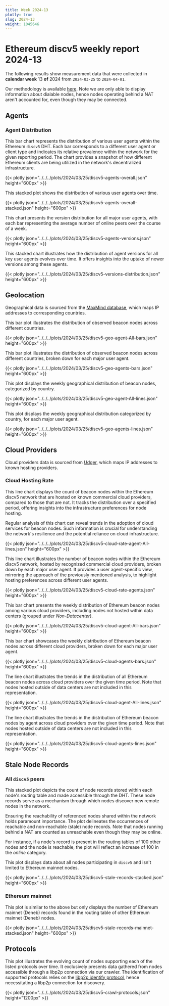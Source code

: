 ```yaml
---
title: Week 2024-13
plotly: true
slug: 2024-13
weight: 1045646
---
```


# Ethereum discv5 weekly report 2024-13

The following results show measurement data that were collected in **calendar week** 13 **of** 2024 from `2024-03-25` to `2024-04-01`.

Our methodology is available [here](../methodology). Note we are only able to display information about dialable nodes, hence nodes operating behind a NAT aren't accounted for, even though they may be connected.

## Agents

### Agent Distribution

This bar chart represents the distribution of various user agents within the Ethereum `discv5` DHT. Each bar corresponds to a different user agent or client type and indicates its relative prevalence within the network for the given reporting period. The chart provides a snapshot of how different Ethereum clients are being utilized in the network's decentralized infrastructure.

{{< plotly json="../../../plots/2024/03/25/discv5-agents-overall.json" height="600px" >}}

This stacked plot shows the distribution of various user agents over time.

{{< plotly json="../../../plots/2024/03/25/discv5-agents-overall-stacked.json" height="600px" >}}

This chart presents the version distribution for all major user agents, with each bar representing the average number of online peers over the course of a week.

{{< plotly json="../../../plots/2024/03/25/discv5-agents-versions.json" height="600px" >}}

This stacked chart illustrates how the distribution of agent versions for all key user agents evolves over time. It offers insights into the uptake of newer versions among these agents.

{{< plotly json="../../../plots/2024/03/25/discv5-versions-distribution.json" height="600px" >}}

## Geolocation

Geographical data is sourced from the [MaxMind database](https://www.maxmind.com), which maps IP addresses to corresponding countries.

This bar plot illustrates the distribution of observed beacon nodes across different countries.

{{< plotly json="../../../plots/2024/03/25/discv5-geo-agent-All-bars.json" height="600px" >}}

This bar plot illustrates the distribution of observed beacon nodes across different countries, broken down for each major user agent. 

{{< plotly json="../../../plots/2024/03/25/discv5-geo-agents-bars.json" height="600px" >}}

This plot displays the weekly geographical distribution of beacon nodes, categorized by country.

{{< plotly json="../../../plots/2024/03/25/discv5-geo-agent-All-lines.json" height="600px" >}}

This plot displays the weekly geographical distribution categorized by country, for each major user agent.

{{< plotly json="../../../plots/2024/03/25/discv5-geo-agents-lines.json" height="600px" >}}

## Cloud Providers

Cloud providers data is sourced from [Udger](https://udger.com/resources/datacenter-list), which maps IP addresses to known hosting providers.

### Cloud Hosting Rate

This line chart displays the count of beacon nodes within the Ethereum discv5 network that are hosted on known commercial cloud providers, compared to those that are not. It tracks the distribution over a specified period, offering insights into the infrastructure preferences for node hosting.

Regular analysis of this chart can reveal trends in the adoption of cloud services for beacon nodes. Such information is crucial for understanding the network's resilience and the potential reliance on cloud infrastructure.

{{< plotly json="../../../plots/2024/03/25/discv5-cloud-rate-agent-All-lines.json" height="600px" >}}

This line chart illustrates the number of beacon nodes within the Ethereum discv5 network, hosted by recognized commercial cloud providers, broken down by each major user agent. It provides a user agent-specific view, mirroring the approach of the previously mentioned analysis, to highlight hosting preferences across different user agents.

{{< plotly json="../../../plots/2024/03/25/discv5-cloud-rate-agents.json" height="600px" >}}

This bar chart presents the weekly distribution of Ethereum beacon nodes among various cloud providers, including nodes not hosted within data centers (grouped under _Non-Datacenter_).

{{< plotly json="../../../plots/2024/03/25/discv5-cloud-agent-All-bars.json" height="600px" >}}

This bar chart showcases the weekly distribution of Ethereum beacon nodes across different cloud providers, broken down for each major user agent.

{{< plotly json="../../../plots/2024/03/25/discv5-cloud-agents-bars.json" height="600px" >}}

The line chart illustrates the trends in the distribution of all Ethereum beacon nodes across cloud providers over the given time period. Note that nodes hosted outside of data centers are not included in this representation.

{{< plotly json="../../../plots/2024/03/25/discv5-cloud-agent-All-lines.json" height="600px" >}}

The line chart illustrates the trends in the distribution of Ethereum beacon nodes by agent across cloud providers over the given time period. Note that nodes hosted outside of data centers are not included in this representation.

{{< plotly json="../../../plots/2024/03/25/discv5-cloud-agents-lines.json" height="600px" >}}

## Stale Node Records

### All `discv5` peers

This stacked plot depicts the count of node records stored within each node's routing table and made accessible through the DHT. These node records serve as a mechanism through which nodes discover new remote nodes in the network.

Ensuring the reachability of referenced nodes shared within the network holds paramount importance. The plot delineates the occurrences of reachable and non-reachable (stale) node records. Note that nodes running behind a NAT are counted as unreachable even though they may be online.

For instance, if a node's record is present in the routing tables of 100 other nodes and the node is reachable, the plot will reflect an increase of 100 in the _online_ category.

This plot displays data about all nodes participating in `discv5` and isn't limited to Ethereum mainnet nodes.

{{< plotly json="../../../plots/2024/03/25/discv5-stale-records-stacked.json" height="600px" >}}

### Ethereum mainnet

This plot is similar to the above but only displays the number of Ethereum mainnet (Deneb) records found in the routing table of other Ethereum mainnet (Deneb) nodes.

{{< plotly json="../../../plots/2024/03/25/discv5-stale-records-mainnet-stacked.json" height="600px" >}}

## Protocols

This plot illustrates the evolving count of nodes supporting each of the listed protocols over time. It exclusively presents data gathered from nodes accessible through a libp2p connection via our crawler. The identification of supported protocols relies on the [libp2p identify protocol](https://github.com/libp2p/specs/tree/master/identify), hence necessitating a libp2p connection for discovery.

{{< plotly json="../../../plots/2024/03/25/discv5-crawl-protocols.json" height="1200px" >}}